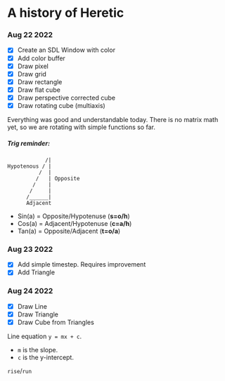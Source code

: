 # A history of Heretic

### Aug 22 2022

- [x] Create an SDL Window with color
- [x] Add color buffer
- [x] Draw pixel
- [x] Draw grid
- [x] Draw rectangle
- [x] Draw flat cube
- [x] Draw perspective corrected cube
- [x] Draw rotating cube (multiaxis)

Everything was good and understandable today. There is no matrix math
yet, so we are rotating with simple functions so far.

##### Trig reminder:

```
            /|
Hypotenous / |
          /  |
         /   | Opposite
        /    |
       /     |
      /______|
      Adjacent
```

- Sin(a) = Opposite/Hypotenuse (**s=o/h**)
- Cos(a) = Adjacent/Hypotenuse (**c=a/h**)
- Tan(a) = Opposite/Adjacent (**t=o/a**)

### Aug 23 2022

- [x] Add simple timestep. Requires improvement
- [x] Add Triangle

### Aug 24 2022

- [x] Draw Line
- [x] Draw Triangle
- [x] Draw Cube from Triangles

Line equation `y = mx + c`.

- `m` is the slope.
- `c` is the y-intercept.

`rise`/`run`
